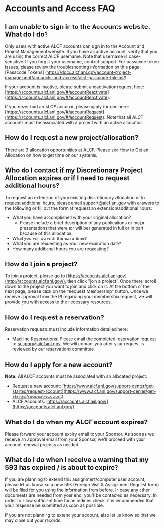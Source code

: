 # Accounts and Access FAQ

## I am unable to sign in to the Accounts website. What do I do?
Only users with active ALCF accounts can sign in to the Account and Project Management website. If you have an active account, verify that you are using the correct ALCF username. Note that username is case-sensitive. If you forgot your username, contact support. For passcode token issues, please review the troubleshooting information on this page: [Passcode Tokens] (https://docs.alcf.anl.gov/account-project-management/accounts-and-access/alcf-passcode-tokens/).

If your account is inactive, please submit a reactivation request here: [https://accounts.alcf.anl.gov/#/accountReactivate] (https://accounts.alcf.anl.gov/#/accountReactivate).

If you never had an ALCF account, please apply for one here: [https://accounts.alcf.anl.gov/#/accountRequest](https://accounts.alcf.anl.gov/#/accountRequest). Note that all ALCF accounts must be associated with a project with an active allocation.

## How do I request a new project/allocation?
There are 3 allocation opportunities at ALCF. Please see How to Get an Allocation on how to get time on our systems.

## Who do I contact if my Discretionary Project Allocation expires or if I need to request additional hours?
To request an extension of your existing discretionary allocation or to request additional hours, please email support@alcf.anl.gov with answers to the following or fill out the form at request an extension/additional hours:
- What you have accomplished with your original allocation?
  - Please include a brief description of any publications or major presentations that were (or will be) generated in full or in part because of this allocation.
- What you will do with the extra time?
- What you are requesting as your new expiration date?
- How many additional hours you are requesting?

## How do I join a project?
To join a project, please go to [https://accounts.alcf.anl.gov](http://accounts.alcf.anl.gov/), then click "join a project". Once there, scroll down to the project you want to join and click on it. At the bottom of the next page, please click on the "Request Membership" button. Once we receive approval from the PI regarding your membership request, we will provide you with access to the necessary resources.

## How do I request a reservation?
Reservation requests must include information detailed here: 

- [Machine Reservations](../../running-jobs/machine-reservations.md): Please email the completed reservation request to [support@alcf.anl.gov](mailto:support@alcf.anl.gov). We will contact you after your request is reviewed by our reservations committee.

## How do I apply for a new account?
**Note:** All ALCF accounts must be associated with an allocated project.

- Request a new account: [https://www.alcf.anl.gov/support-center/get-started/request-account](https://www.alcf.anl.gov/support-center/get-started/request-account)
- ALCF Accounts: [https://accounts.alcf.anl.gov/](https://accounts.alcf.anl.gov/)

## What do I do when my ALCF account expires?
Please forward your account expiry email to your Sponsor. As soon as we receive an approval email from your Sponsor, we'll proceed with your account renewal process as needed.

## What do I do when I receive a warning that my 593 has expired / is about to expire?
If you are planning to extend this assignment/computer user account, please let us know, so a new 593 (Foreign Visit & Assignment Request form) will be filed for you using the information from before. In case any other documents are needed from your end, you'll be contacted as necessary. In order to allow sufficient time for an indices check, it is recommended that your response be submitted as soon as possible.

If you are not planning to extend your account, also let us know so that we may close out your records.

